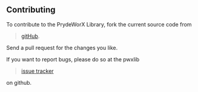 Contributing
---------------------------------------
To contribute to the PrydeWorX Library, fork the current source code from
>  [gitHub](https://github.com/Yamakuzure/pwxlib/).

Send a pull request for the changes you like.

If you want to report bugs, please do so at the pwxlib
>  [issue tracker](https://github.com/Yamakuzure/pwxlib/issues)

on github.
